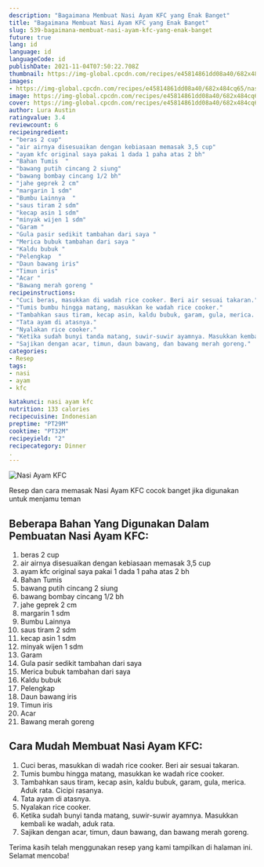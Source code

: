 ```yaml
---
description: "Bagaimana Membuat Nasi Ayam KFC yang Enak Banget"
title: "Bagaimana Membuat Nasi Ayam KFC yang Enak Banget"
slug: 539-bagaimana-membuat-nasi-ayam-kfc-yang-enak-banget
future: true
lang: id
language: id
languageCode: id
publishDate: 2021-11-04T07:50:22.708Z 
thumbnail: https://img-global.cpcdn.com/recipes/e45814861dd08a40/682x484cq65/nasi-ayam-kfc-foto-resep-utama.png
images:
- https://img-global.cpcdn.com/recipes/e45814861dd08a40/682x484cq65/nasi-ayam-kfc-foto-resep-utama.png
image: https://img-global.cpcdn.com/recipes/e45814861dd08a40/682x484cq65/nasi-ayam-kfc-foto-resep-utama.png
cover: https://img-global.cpcdn.com/recipes/e45814861dd08a40/682x484cq65/nasi-ayam-kfc-foto-resep-utama.png
author: Lura Austin
ratingvalue: 3.4
reviewcount: 6
recipeingredient:
- "beras 2 cup"
- "air airnya disesuaikan dengan kebiasaan memasak 3,5 cup"
- "ayam kfc original saya pakai 1 dada 1 paha atas 2 bh"
- "Bahan Tumis  "
- "bawang putih cincang 2 siung"
- "bawang bombay cincang 1/2 bh"
- "jahe geprek 2 cm"
- "margarin 1 sdm"
- "Bumbu Lainnya  "
- "saus tiram 2 sdm"
- "kecap asin 1 sdm"
- "minyak wijen 1 sdm"
- "Garam "
- "Gula pasir sedikit tambahan dari saya "
- "Merica bubuk tambahan dari saya "
- "Kaldu bubuk "
- "Pelengkap  "
- "Daun bawang iris"
- "Timun iris"
- "Acar "
- "Bawang merah goreng "
recipeinstructions:
- "Cuci beras, masukkan di wadah rice cooker. Beri air sesuai takaran."
- "Tumis bumbu hingga matang, masukkan ke wadah rice cooker."
- "Tambahkan saus tiram, kecap asin, kaldu bubuk, garam, gula, merica. Aduk rata. Cicipi rasanya."
- "Tata ayam di atasnya."
- "Nyalakan rice cooker."
- "Ketika sudah bunyi tanda matang, suwir-suwir ayamnya. Masukkan kembali ke wadah, aduk rata."
- "Sajikan dengan acar, timun, daun bawang, dan bawang merah goreng."
categories:
- Resep
tags:
- nasi
- ayam
- kfc

katakunci: nasi ayam kfc 
nutrition: 133 calories
recipecuisine: Indonesian
preptime: "PT29M"
cooktime: "PT32M"
recipeyield: "2"
recipecategory: Dinner
. 
---
```



![Nasi Ayam KFC](https://img-global.cpcdn.com/recipes/e45814861dd08a40/682x484cq65/nasi-ayam-kfc-foto-resep-utama.png)

Resep dan cara memasak  Nasi Ayam KFC cocok banget jika digunakan untuk menjamu teman

<!--inarticleads1-->

## Beberapa Bahan Yang Digunakan Dalam Pembuatan Nasi Ayam KFC:

1. beras 2 cup
1. air airnya disesuaikan dengan kebiasaan memasak 3,5 cup
1. ayam kfc original saya pakai 1 dada 1 paha atas 2 bh
1. Bahan Tumis  
1. bawang putih cincang 2 siung
1. bawang bombay cincang 1/2 bh
1. jahe geprek 2 cm
1. margarin 1 sdm
1. Bumbu Lainnya  
1. saus tiram 2 sdm
1. kecap asin 1 sdm
1. minyak wijen 1 sdm
1. Garam 
1. Gula pasir sedikit tambahan dari saya 
1. Merica bubuk tambahan dari saya 
1. Kaldu bubuk 
1. Pelengkap  
1. Daun bawang iris
1. Timun iris
1. Acar 
1. Bawang merah goreng 



<!--inarticleads2-->

## Cara Mudah Membuat Nasi Ayam KFC:

1. Cuci beras, masukkan di wadah rice cooker. Beri air sesuai takaran.
1. Tumis bumbu hingga matang, masukkan ke wadah rice cooker.
1. Tambahkan saus tiram, kecap asin, kaldu bubuk, garam, gula, merica. Aduk rata. Cicipi rasanya.
1. Tata ayam di atasnya.
1. Nyalakan rice cooker.
1. Ketika sudah bunyi tanda matang, suwir-suwir ayamnya. Masukkan kembali ke wadah, aduk rata.
1. Sajikan dengan acar, timun, daun bawang, dan bawang merah goreng.




Terima kasih telah menggunakan resep yang kami tampilkan di halaman ini. Selamat mencoba!
